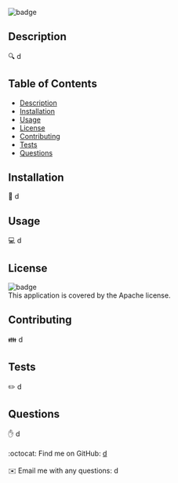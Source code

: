 

![badge](https://img.shields.io/badge/license-Apache-brightgreen)<br />
## Description
🔍 d
## Table of Contents
- [Description](#description)
- [Installation](#installation)
- [Usage](#usage)
- [License](#license)
- [Contributing](#contributing)
- [Tests](#tests)
- [Questions](#questions)
## Installation
💾 d
## Usage
💻 d
## License
![badge](https://img.shields.io/badge/license-Apache-brightgreen)
<br />
This application is covered by the Apache license. 
## Contributing
👪 d
## Tests
✏️ d
## Questions
✋ d<br />
<br />
:octocat: Find me on GitHub: [d](https://github.com/d)<br />
<br />
✉️ Email me with any questions: d<br /><br />
  